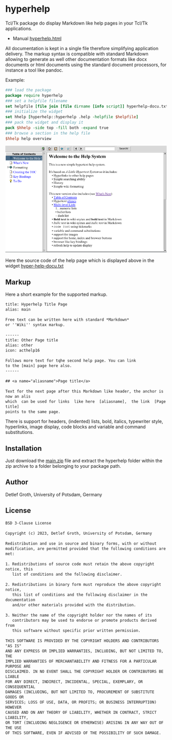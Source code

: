 # hyperhelp

Tcl/Tk   package  do  display   Markdown   like  help  pages  in  your  Tcl/Tk
applications.

* Manual [hyperhelp.html](https://htmlpreview.github.io/?https://raw.githubusercontent.com/mittelmark/hyperhelp/master/hyperhelp/hyperhelp.html)

All documentation is kept in a single file therefore  simplifying  application
delivery. The markup syntax is compatible with standard  Markdown  allowing to
generate  as well other  documentation  formats  like docx  documents  or html
documents  using the standard  document  processors,  for instance a tool like
pandoc.

Example:

```tcl
### load the package
package require hyperhelp
### set a helpfile filename
set helpfile [file join [file dirname [info script]] hyperhelp-docu.txt]
### initialize the widget
set hhelp [hyperhelp::hyperhelp .help -helpfile $helpfile]
### pack the widget and display it
pack $hhelp -side top -fill both -expand true
### browse a section in the help file
$hhelp help overview
```

![](hyperhelp/hyperhelp.png)

Here   the   source   code   of the help page which   is   displayed   above   in  the   widget
[hyper-help-docu.txt](https://raw.githubusercontent.com/mittelmark/hyperhelp/main/hyperhelp/hyperhelp-docu.txt)

## Markup

Here a short example for the supported markup.

```
title: Hyperhelp Title Page
alias: main

Free text can be written here with standard *Markdown* 
or ''Wiki'' syntax markup.

------
title: Other Page title
alias: other
icon: acthelp16

Follows more text for tqhe second help page. You can link
to the [main] page here also.
------

## <a name="aliasname">Page title</a>

Text for the next page after this Markdown like header, the anchor is now an alis 
which  can be used for links  like here  [aliasname],  the link  [Page  title]
points to the same page.
```

There is support for  headers,  (indented)  lists, bold,  italics,  typewriter
style, hyperlinks, image display, code blocks and variable and command substitutions.

## Installation

Just download the [main.zip](https://github.com/mittelmark/hyperhelp/archive/refs/heads/main.zip)
file and  extract  the  hyperhelp  folder  within the zip  archive to a folder
belonging to your package path.

## Author

Detlef Groth, University of Potsdam, Germany

## License 

```
BSD 3-Clause License

Copyright (c) 2023, Detlef Groth, University of Potsdam, Germany

Redistribution and use in source and binary forms, with or without
modification, are permitted provided that the following conditions are met:

1. Redistributions of source code must retain the above copyright notice, this
   list of conditions and the following disclaimer.

2. Redistributions in binary form must reproduce the above copyright notice,
   this list of conditions and the following disclaimer in the documentation
   and/or other materials provided with the distribution.

3. Neither the name of the copyright holder nor the names of its
   contributors may be used to endorse or promote products derived from
   this software without specific prior written permission.

THIS SOFTWARE IS PROVIDED BY THE COPYRIGHT HOLDERS AND CONTRIBUTORS "AS IS"
AND ANY EXPRESS OR IMPLIED WARRANTIES, INCLUDING, BUT NOT LIMITED TO, THE
IMPLIED WARRANTIES OF MERCHANTABILITY AND FITNESS FOR A PARTICULAR PURPOSE ARE
DISCLAIMED. IN NO EVENT SHALL THE COPYRIGHT HOLDER OR CONTRIBUTORS BE LIABLE
FOR ANY DIRECT, INDIRECT, INCIDENTAL, SPECIAL, EXEMPLARY, OR CONSEQUENTIAL
DAMAGES (INCLUDING, BUT NOT LIMITED TO, PROCUREMENT OF SUBSTITUTE GOODS OR
SERVICES; LOSS OF USE, DATA, OR PROFITS; OR BUSINESS INTERRUPTION) HOWEVER
CAUSED AND ON ANY THEORY OF LIABILITY, WHETHER IN CONTRACT, STRICT LIABILITY,
OR TORT (INCLUDING NEGLIGENCE OR OTHERWISE) ARISING IN ANY WAY OUT OF THE USE
OF THIS SOFTWARE, EVEN IF ADVISED OF THE POSSIBILITY OF SUCH DAMAGE.
```


